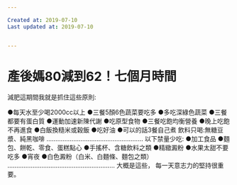 ```yaml
---

Created at: 2019-07-10
Last updated at: 2019-07-10


---
```


# 產後媽80減到62！七個月時間


減肥這期間我就是抓住這些原則:

●每天水至少喝2000cc以上
●三餐5顏6色蔬菜要吃多
●多吃深綠色蔬菜
●三餐都要有蛋白質
●運動加速新陳代謝
●吃原型食物
●三餐吃飽均衡營養
●晚上吃飽不再進食
●白飯換糙米或穀飯
●吃好油
●可以的話3餐自己煮
飲料只喝:無糖豆漿、純黑咖啡
………………………………………………
以下禁量少吃:
●加工食品
●麵包、餅乾、零食、蛋糕點心
●手搖杯、含糖飲料之類
●精緻澱粉
●水果太甜不要吃多
●宵夜
●白色澱粉（白米、白麵條、麵包之類）
……………………………………………………
大概是這些，
每一天意志力的堅持很重要。

